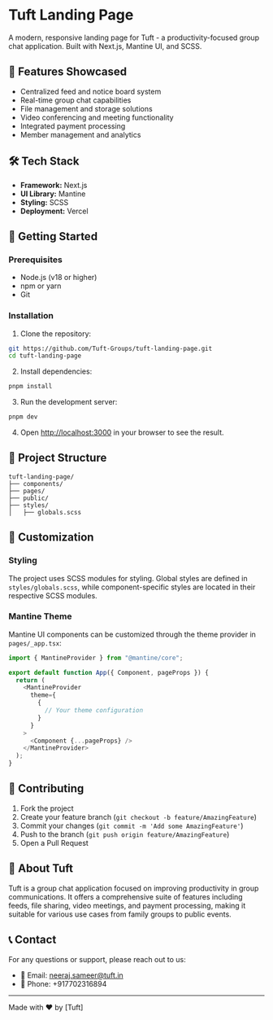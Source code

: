 # Tuft Landing Page

A modern, responsive landing page for Tuft - a productivity-focused group chat application. Built with Next.js, Mantine UI, and SCSS.

## 🚀 Features Showcased

- Centralized feed and notice board system
- Real-time group chat capabilities
- File management and storage solutions
- Video conferencing and meeting functionality
- Integrated payment processing
- Member management and analytics

## 🛠️ Tech Stack

- **Framework:** Next.js
- **UI Library:** Mantine
- **Styling:** SCSS
- **Deployment:** Vercel

## 🚀 Getting Started

### Prerequisites

- Node.js (v18 or higher)
- npm or yarn
- Git

### Installation

1. Clone the repository:

```bash
git https://github.com/Tuft-Groups/tuft-landing-page.git
cd tuft-landing-page
```

2. Install dependencies:

```bash
pnpm install
```

3. Run the development server:

```bash
pnpm dev
```

4. Open [http://localhost:3000](http://localhost:3000) in your browser to see the result.

## 📂 Project Structure

```
tuft-landing-page/
├── components/
├── pages/
├── public/
├── styles/
│   ├── globals.scss
```

## 🎨 Customization

### Styling

The project uses SCSS modules for styling. Global styles are defined in `styles/globals.scss`, while component-specific styles are located in their respective SCSS modules.

### Mantine Theme

Mantine UI components can be customized through the theme provider in `pages/_app.tsx`:

```javascript
import { MantineProvider } from "@mantine/core";

export default function App({ Component, pageProps }) {
  return (
    <MantineProvider
      theme={
        {
          // Your theme configuration
        }
      }
    >
      <Component {...pageProps} />
    </MantineProvider>
  );
}
```

## 🤝 Contributing

1. Fork the project
2. Create your feature branch (`git checkout -b feature/AmazingFeature`)
3. Commit your changes (`git commit -m 'Add some AmazingFeature'`)
4. Push to the branch (`git push origin feature/AmazingFeature`)
5. Open a Pull Request

## 👥 About Tuft

Tuft is a group chat application focused on improving productivity in group communications. It offers a comprehensive suite of features including feeds, file sharing, video meetings, and payment processing, making it suitable for various use cases from family groups to public events.

## 📞 Contact

For any questions or support, please reach out to us:

- 📧 Email: neeraj.sameer@tuft.in
- 📱 Phone: +917702316894

---

Made with ❤️ by [Tuft]
